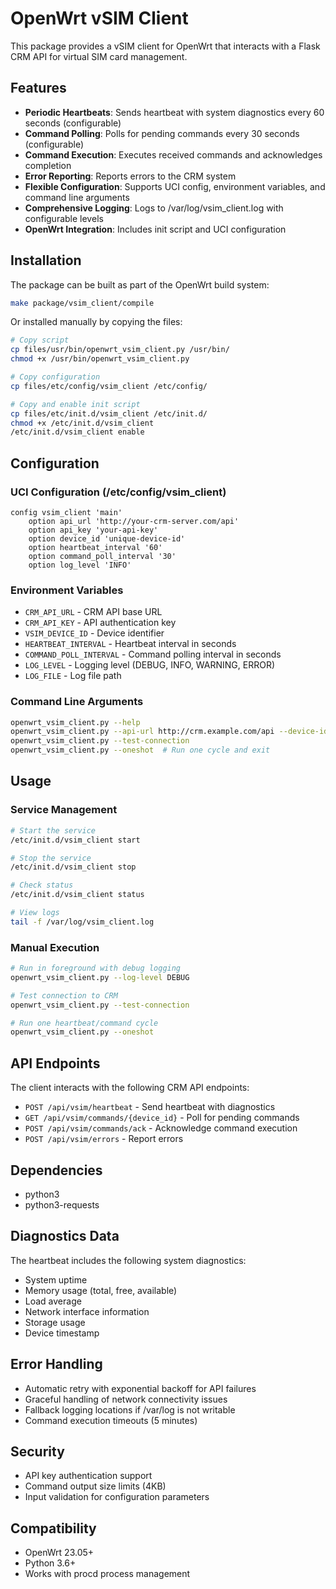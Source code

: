 # OpenWrt vSIM Client

This package provides a vSIM client for OpenWrt that interacts with a Flask CRM API for virtual SIM card management.

## Features

- **Periodic Heartbeats**: Sends heartbeat with system diagnostics every 60 seconds (configurable)
- **Command Polling**: Polls for pending commands every 30 seconds (configurable) 
- **Command Execution**: Executes received commands and acknowledges completion
- **Error Reporting**: Reports errors to the CRM system
- **Flexible Configuration**: Supports UCI config, environment variables, and command line arguments
- **Comprehensive Logging**: Logs to /var/log/vsim_client.log with configurable levels
- **OpenWrt Integration**: Includes init script and UCI configuration

## Installation

The package can be built as part of the OpenWrt build system:

```bash
make package/vsim_client/compile
```

Or installed manually by copying the files:

```bash
# Copy script
cp files/usr/bin/openwrt_vsim_client.py /usr/bin/
chmod +x /usr/bin/openwrt_vsim_client.py

# Copy configuration
cp files/etc/config/vsim_client /etc/config/

# Copy and enable init script  
cp files/etc/init.d/vsim_client /etc/init.d/
chmod +x /etc/init.d/vsim_client
/etc/init.d/vsim_client enable
```

## Configuration

### UCI Configuration (/etc/config/vsim_client)

```
config vsim_client 'main'
    option api_url 'http://your-crm-server.com/api'
    option api_key 'your-api-key'
    option device_id 'unique-device-id'
    option heartbeat_interval '60'
    option command_poll_interval '30'
    option log_level 'INFO'
```

### Environment Variables

- `CRM_API_URL` - CRM API base URL
- `CRM_API_KEY` - API authentication key  
- `VSIM_DEVICE_ID` - Device identifier
- `HEARTBEAT_INTERVAL` - Heartbeat interval in seconds
- `COMMAND_POLL_INTERVAL` - Command polling interval in seconds
- `LOG_LEVEL` - Logging level (DEBUG, INFO, WARNING, ERROR)
- `LOG_FILE` - Log file path

### Command Line Arguments

```bash
openwrt_vsim_client.py --help
openwrt_vsim_client.py --api-url http://crm.example.com/api --device-id router01
openwrt_vsim_client.py --test-connection
openwrt_vsim_client.py --oneshot  # Run one cycle and exit
```

## Usage

### Service Management

```bash
# Start the service
/etc/init.d/vsim_client start

# Stop the service
/etc/init.d/vsim_client stop

# Check status
/etc/init.d/vsim_client status

# View logs
tail -f /var/log/vsim_client.log
```

### Manual Execution

```bash
# Run in foreground with debug logging
openwrt_vsim_client.py --log-level DEBUG

# Test connection to CRM
openwrt_vsim_client.py --test-connection

# Run one heartbeat/command cycle
openwrt_vsim_client.py --oneshot
```

## API Endpoints

The client interacts with the following CRM API endpoints:

- `POST /api/vsim/heartbeat` - Send heartbeat with diagnostics
- `GET /api/vsim/commands/{device_id}` - Poll for pending commands
- `POST /api/vsim/commands/ack` - Acknowledge command execution
- `POST /api/vsim/errors` - Report errors

## Dependencies

- python3
- python3-requests

## Diagnostics Data

The heartbeat includes the following system diagnostics:

- System uptime
- Memory usage (total, free, available)
- Load average
- Network interface information
- Storage usage
- Device timestamp

## Error Handling

- Automatic retry with exponential backoff for API failures
- Graceful handling of network connectivity issues
- Fallback logging locations if /var/log is not writable
- Command execution timeouts (5 minutes)

## Security

- API key authentication support
- Command output size limits (4KB)
- Input validation for configuration parameters

## Compatibility

- OpenWrt 23.05+
- Python 3.6+
- Works with procd process management